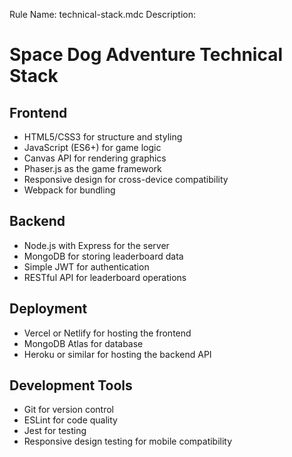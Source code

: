 Rule Name: technical-stack.mdc
Description: 
# Space Dog Adventure Technical Stack

## Frontend
- HTML5/CSS3 for structure and styling
- JavaScript (ES6+) for game logic
- Canvas API for rendering graphics
- Phaser.js as the game framework
- Responsive design for cross-device compatibility
- Webpack for bundling

## Backend
- Node.js with Express for the server
- MongoDB for storing leaderboard data
- Simple JWT for authentication
- RESTful API for leaderboard operations

## Deployment
- Vercel or Netlify for hosting the frontend
- MongoDB Atlas for database
- Heroku or similar for hosting the backend API

## Development Tools
- Git for version control
- ESLint for code quality
- Jest for testing
- Responsive design testing for mobile compatibility 